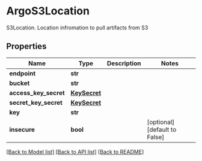 # ArgoS3Location

S3Location.  Location infromation to pull artifacts from S3
## Properties
Name | Type | Description | Notes
------------ | ------------- | ------------- | -------------
**endpoint** | **str** |  | 
**bucket** | **str** |  | 
**access_key_secret** | [**KeySecret**](KeySecret.md) |  | 
**secret_key_secret** | [**KeySecret**](KeySecret.md) |  | 
**key** | **str** |  | 
**insecure** | **bool** |  | [optional] [default to False]

[[Back to Model list]](../README.md#documentation-for-models) [[Back to API list]](../README.md#documentation-for-api-endpoints) [[Back to README]](../README.md)


